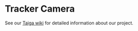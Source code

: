 # Tracker Camera
See our [Taiga wiki](https://tree.taiga.io/project/alton09-tracker-camera/wiki/home) for detailed information about our project.
